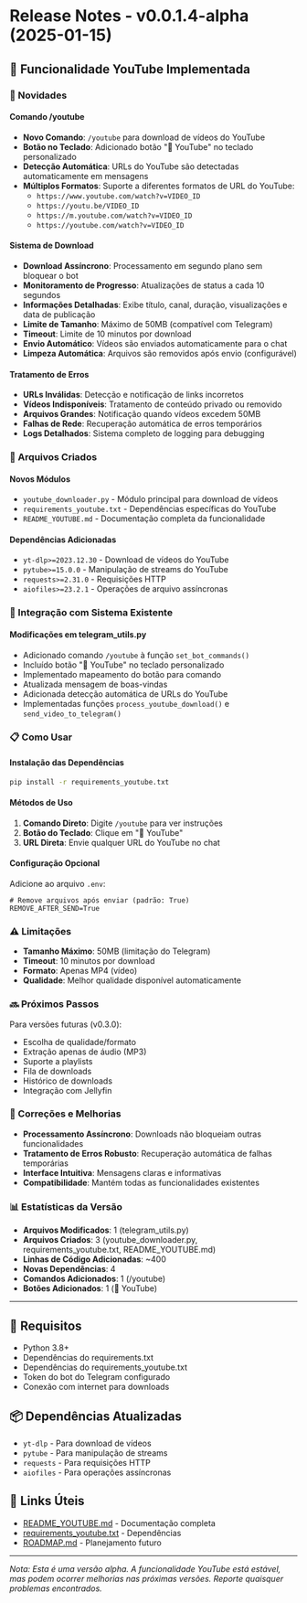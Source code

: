 # Release Notes - v0.0.1.4-alpha (2025-01-15)

## 🎥 Funcionalidade YouTube Implementada

### 🚀 Novidades

#### Comando /youtube
- **Novo Comando**: `/youtube` para download de vídeos do YouTube
- **Botão no Teclado**: Adicionado botão "🎥 YouTube" no teclado personalizado
- **Detecção Automática**: URLs do YouTube são detectadas automaticamente em mensagens
- **Múltiplos Formatos**: Suporte a diferentes formatos de URL do YouTube:
  - `https://www.youtube.com/watch?v=VIDEO_ID`
  - `https://youtu.be/VIDEO_ID`
  - `https://m.youtube.com/watch?v=VIDEO_ID`
  - `https://youtube.com/watch?v=VIDEO_ID`

#### Sistema de Download
- **Download Assíncrono**: Processamento em segundo plano sem bloquear o bot
- **Monitoramento de Progresso**: Atualizações de status a cada 10 segundos
- **Informações Detalhadas**: Exibe título, canal, duração, visualizações e data de publicação
- **Limite de Tamanho**: Máximo de 50MB (compatível com Telegram)
- **Timeout**: Limite de 10 minutos por download
- **Envio Automático**: Vídeos são enviados automaticamente para o chat
- **Limpeza Automática**: Arquivos são removidos após envio (configurável)

#### Tratamento de Erros
- **URLs Inválidas**: Detecção e notificação de links incorretos
- **Vídeos Indisponíveis**: Tratamento de conteúdo privado ou removido
- **Arquivos Grandes**: Notificação quando vídeos excedem 50MB
- **Falhas de Rede**: Recuperação automática de erros temporários
- **Logs Detalhados**: Sistema completo de logging para debugging

### 📁 Arquivos Criados

#### Novos Módulos
- `youtube_downloader.py` - Módulo principal para download de vídeos
- `requirements_youtube.txt` - Dependências específicas do YouTube
- `README_YOUTUBE.md` - Documentação completa da funcionalidade

#### Dependências Adicionadas
- `yt-dlp>=2023.12.30` - Download de vídeos do YouTube
- `pytube>=15.0.0` - Manipulação de streams do YouTube
- `requests>=2.31.0` - Requisições HTTP
- `aiofiles>=23.2.1` - Operações de arquivo assíncronas

### 🔧 Integração com Sistema Existente

#### Modificações em telegram_utils.py
- Adicionado comando `/youtube` à função `set_bot_commands()`
- Incluído botão "🎥 YouTube" no teclado personalizado
- Implementado mapeamento do botão para comando
- Atualizada mensagem de boas-vindas
- Adicionada detecção automática de URLs do YouTube
- Implementadas funções `process_youtube_download()` e `send_video_to_telegram()`

### 📋 Como Usar

#### Instalação das Dependências
```bash
pip install -r requirements_youtube.txt
```

#### Métodos de Uso
1. **Comando Direto**: Digite `/youtube` para ver instruções
2. **Botão do Teclado**: Clique em "🎥 YouTube"
3. **URL Direta**: Envie qualquer URL do YouTube no chat

#### Configuração Opcional
Adicione ao arquivo `.env`:
```env
# Remove arquivos após enviar (padrão: True)
REMOVE_AFTER_SEND=True
```

### ⚠️ Limitações

- **Tamanho Máximo**: 50MB (limitação do Telegram)
- **Timeout**: 10 minutos por download
- **Formato**: Apenas MP4 (vídeo)
- **Qualidade**: Melhor qualidade disponível automaticamente

### 🔜 Próximos Passos

Para versões futuras (v0.3.0):
- Escolha de qualidade/formato
- Extração apenas de áudio (MP3)
- Suporte a playlists
- Fila de downloads
- Histórico de downloads
- Integração com Jellyfin

### 🐛 Correções e Melhorias

- **Processamento Assíncrono**: Downloads não bloqueiam outras funcionalidades
- **Tratamento de Erros Robusto**: Recuperação automática de falhas temporárias
- **Interface Intuitiva**: Mensagens claras e informativas
- **Compatibilidade**: Mantém todas as funcionalidades existentes

### 📊 Estatísticas da Versão

- **Arquivos Modificados**: 1 (telegram_utils.py)
- **Arquivos Criados**: 3 (youtube_downloader.py, requirements_youtube.txt, README_YOUTUBE.md)
- **Linhas de Código Adicionadas**: ~400
- **Novas Dependências**: 4
- **Comandos Adicionados**: 1 (/youtube)
- **Botões Adicionados**: 1 (🎥 YouTube)

---

## 🔄 Requisitos
- Python 3.8+
- Dependências do requirements.txt
- Dependências do requirements_youtube.txt
- Token do bot do Telegram configurado
- Conexão com internet para downloads

## 📦 Dependências Atualizadas
- `yt-dlp` - Para download de vídeos
- `pytube` - Para manipulação de streams
- `requests` - Para requisições HTTP
- `aiofiles` - Para operações assíncronas

## 🔗 Links Úteis
- [README_YOUTUBE.md](../README_YOUTUBE.md) - Documentação completa
- [requirements_youtube.txt](../requirements_youtube.txt) - Dependências
- [ROADMAP.md](../ROADMAP.md) - Planejamento futuro

---

*Nota: Esta é uma versão alpha. A funcionalidade YouTube está estável, mas podem ocorrer melhorias nas próximas versões. Reporte quaisquer problemas encontrados.*